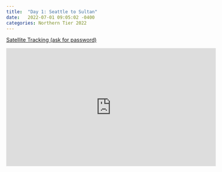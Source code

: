 ```yaml
---
title:  "Day 1: Seattle to Sultan"
date:   2022-07-01 09:05:02 -0400
categories: Northern Tier 2022
---
```


[Satellite Tracking (ask for password)](https://us0-share.explore.garmin.com/share/harveybarnhard)
<iframe width="560" height="315" src="https://www.youtube.com/embed/NxYJ_zcQY8c" frameborder="0" allow="autoplay; encrypted-media" allowfullscreen></iframe>

<p style="text-align: center;"><div class='strava-embed-placeholder' data-embed-type='activity' data-embed-id='7405054819'></div><script src='https://strava-embeds.com/embed.js'></script></p>
